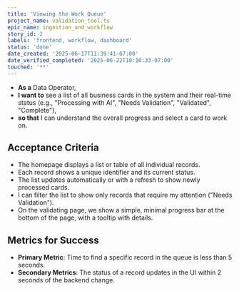 ```yaml
---
title: 'Viewing the Work Queue'
project_name: validation_tool.ts
epic_name: ingestion_and_workflow
story_id: 2
labels: 'frontend, workflow, dashboard'
status: 'done'
date_created: '2025-06-17T11:39:41-07:00'
date_verified_completed: '2025-06-22T10:10:33-07:00'
touched: '**'
---
```


- **As a** Data Operator,
- **I want to** see a list of all business cards in the system and their real-time status (e.g., "Processing with AI", "Needs Validation", "Validated", "Complete"),
- **so that** I can understand the overall progress and select a card to work on.

## Acceptance Criteria

- The homepage displays a list or table of all individual records.
- Each record shows a unique identifier and its current status.
- The list updates automatically or with a refresh to show newly processed cards.
- I can filter the list to show only records that require my attention ("Needs Validation").
- On the validating page, we show a simple, minimal progress bar at the bottom of the page, with a tooltip with details.

## Metrics for Success

- **Primary Metric**: Time to find a specific record in the queue is less than 5 seconds.
- **Secondary Metrics**: The status of a record updates in the UI within 2 seconds of the backend change.
